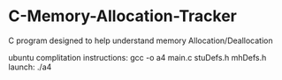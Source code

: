 # C-Memory-Allocation-Tracker
C program designed to help understand memory Allocation/Deallocation 

ubuntu complitation instructions: gcc -o a4 main.c stuDefs.h mhDefs.h
launch: ./a4 
